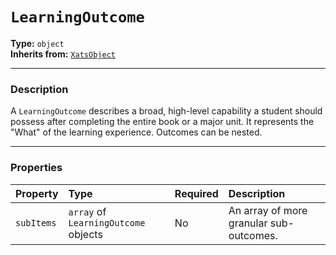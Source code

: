 # `LearningOutcome`

**Type:** `object`  
**Inherits from:** [`XatsObject`](./XatsObject.md)

---

### Description

A `LearningOutcome` describes a broad, high-level capability a student should possess after completing the entire book or a major unit. It represents the "What" of the learning experience. Outcomes can be nested.

---

### Properties

| Property | Type | Required | Description |
| :--- | :--- | :--- | :--- |
| `subItems` | `array` of `LearningOutcome` objects | No | An array of more granular sub-outcomes. 